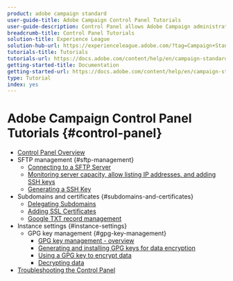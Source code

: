 ```yaml
---
product: adobe campaign standard
user-guide-title: Adobe Campaign Control Panel Tutorials
user-guide-description: Control Panel allows Adobe Campaign administrators to monitor key assets and perform administrative tasks, such as managing the SFTP storage by instance or allow list IP addresses.
breadcrumb-title: Control Panel Tutorials
solution-title: Experience League
solution-hub-url: https://experienceleague.adobe.com/?tag=Campaign+Standard#recommended/solutions/campaign
tutorials-title: Tutorials
tutorials-url: https://docs.adobe.com/content/help/en/campaign-standard-learn/tutorials/overview.html
getting-started-title: Documentation
getting-started-url: https://docs.adobe.com/content/help/en/campaign-standard/using/campaign-standard-home.html
type: Tutorial
index: yes
---
```


# Adobe Campaign Control Panel Tutorials {#control-panel}

+ [Control Panel Overview](/help/control-panel-tutorials/control-panel-overview.md)
+ SFTP management {#sftp-management}
    + [Connecting to a SFTP Server](/help/control-panel-tutorials/sftp-management/connect-to-sftp-server.md)
    + [Monitoring server capacity, allow listing IP addresses, and adding SSH keys](/help/control-panel-tutorials/sftp-management/monitoring-server-capacity-allow-listing-adding-ssh-key.md)
    + [Generating a SSH Key](/help/control-panel-tutorials/sftp-management/generate-ssh-key.md)  
+ Subdomains and certificates {#subdomains-and-certificates}
    + [Delegating Subdomains](/help/control-panel-tutorials/subdomains-and-certificates/subdomain-delegation.md)
    + [Adding SSL Certificates](/help/control-panel-tutorials/subdomains-and-certificates/adding-ssl-certificates.md)
    + [Google TXT record management](/help/control-panel-tutorials/subdomains-and-certificates/google-txt-record-management.md)
+ Instance settings {#instance-settings}
    + GPG key management {#gpg-key-management}
      + [GPG key management - overview](/help/control-panel-tutorials/instance-settings/gpg-key-management/gpg-key-management-overview.md)
      + [Generating and installing GPG keys for data encryption](/help/control-panel-tutorials/instance-settings/gpg-key-management/generating-and-installing-gpg-keys-for-data-encryption.md)
      + [Using a GPG key to encrypt data](/help/control-panel-tutorials/instance-settings/gpg-key-management/using-a-gpg-key-to-encrypt-data.md)
      + [Decrypting data](/help/control-panel-tutorials/instance-settings/gpg-key-management/decrypting-data.md)
+ [Troubleshooting the Control Panel](/help/control-panel-tutorials/trouble-shooting.md)